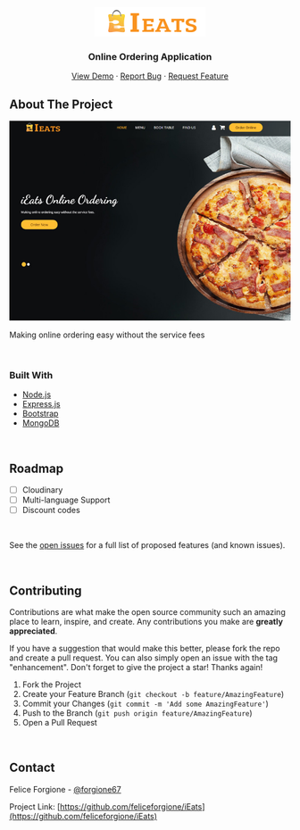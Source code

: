 <div id="top"></div>

<!-- PROJECT LOGO -->
<br />
<div align="center">
<img src="public/images/logo.png" alt="Logo" >

  <h3 align="center">Online Ordering Application</h3>

  <p align="center"> 
    <a href="">View Demo</a>
    ·
    <a href="https://github.com/feliceforgione/iEats/issues">Report Bug</a>
    ·
    <a href="https://github.com/feliceforgione/iEats/issues">Request Feature</a>
  </p>
</div>

<!-- ABOUT THE PROJECT -->

## About The Project

<img src="public/images/ieatsScreenshot.jpg" alt="Logo" >

Making online ordering easy without the service fees

<br>

### Built With

- [Node.js](https://nodejs.org/en/)
- [Express.js](https://expressjs.com/)
- [Bootstrap](https://getbootstrap.com)
- [MongoDB](https://www.mongodb.com/)

<br>

<!-- ROADMAP -->

## Roadmap

- [ ] Cloudinary
- [ ] Multi-language Support
- [ ] Discount codes

<br>

See the [open issues](https://github.com/feliceforgione/iEats/issues) for a full list of proposed features (and known issues).

<br>

<!-- CONTRIBUTING -->

## Contributing

Contributions are what make the open source community such an amazing place to learn, inspire, and create. Any contributions you make are **greatly appreciated**.

If you have a suggestion that would make this better, please fork the repo and create a pull request. You can also simply open an issue with the tag "enhancement".
Don't forget to give the project a star! Thanks again!

1. Fork the Project
2. Create your Feature Branch (`git checkout -b feature/AmazingFeature`)
3. Commit your Changes (`git commit -m 'Add some AmazingFeature'`)
4. Push to the Branch (`git push origin feature/AmazingFeature`)
5. Open a Pull Request

<br>
<!-- CONTACT -->

## Contact

Felice Forgione - [@forgione67](https://twitter.com/forgione67)

Project Link: [https://github.com/feliceforgione/iEats](https://github.com/feliceforgione/iEats)
